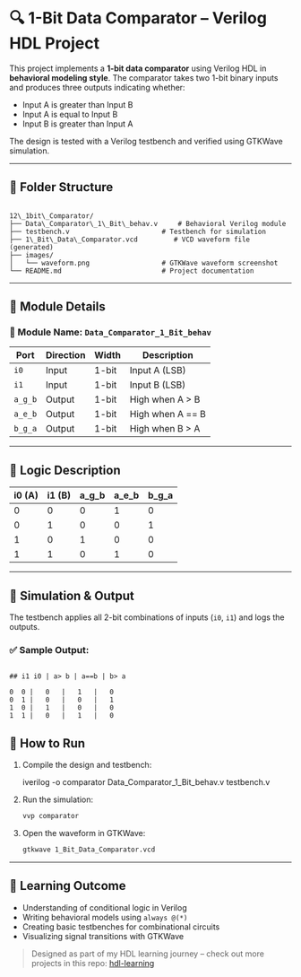 
# 🔍 1-Bit Data Comparator – Verilog HDL Project

This project implements a **1-bit data comparator** using Verilog HDL in **behavioral modeling style**. The comparator takes two 1-bit binary inputs and produces three outputs indicating whether:

- Input A is greater than Input B
- Input A is equal to Input B
- Input B is greater than Input A

The design is tested with a Verilog testbench and verified using GTKWave simulation.

---

## 📁 Folder Structure

```

12\_1bit\_Comparator/
├── Data\_Comparator\_1\_Bit\_behav.v     # Behavioral Verilog module
├── testbench.v                       # Testbench for simulation
├── 1\_Bit\_Data\_Comparator.vcd         # VCD waveform file (generated)
├── images/
│   └── waveform.png                  # GTKWave waveform screenshot
└── README.md                         # Project documentation

```

---

## 🔧 Module Details

### 📌 Module Name: `Data_Comparator_1_Bit_behav`

| Port       | Direction | Width | Description                 |
|------------|-----------|-------|-----------------------------|
| `i0`       | Input     | 1-bit | Input A (LSB)               |
| `i1`       | Input     | 1-bit | Input B (LSB)               |
| `a_g_b`    | Output    | 1-bit | High when A > B             |
| `a_e_b`    | Output    | 1-bit | High when A == B            |
| `b_g_a`    | Output    | 1-bit | High when B > A             |

---

## 📜 Logic Description

| i0 (A) | i1 (B) | a_g_b | a_e_b | b_g_a |
|--------|--------|--------|--------|--------|
|   0    |   0    |   0    |   1    |   0    |
|   0    |   1    |   0    |   0    |   1    |
|   1    |   0    |   1    |   0    |   0    |
|   1    |   1    |   0    |   1    |   0    |

---

## 🧪 Simulation & Output

The testbench applies all 2-bit combinations of inputs (`i0`, `i1`) and logs the outputs.

### ✅ Sample Output:
```

## i1 i0 | a> b | a==b | b> a

0  0 |   0   |   1   |   0
0  1 |   0   |   0   |   1
1  0 |   1   |   0   |   0
1  1 |   0   |   1   |   0

````


## 🚀 How to Run

1. Compile the design and testbench:
   
   iverilog -o comparator Data_Comparator_1_Bit_behav.v testbench.v


2. Run the simulation:

   ```bash
   vvp comparator
   ```

3. Open the waveform in GTKWave:

   ```bash
   gtkwave 1_Bit_Data_Comparator.vcd
   ```

---

## 🧠 Learning Outcome

* Understanding of conditional logic in Verilog
* Writing behavioral models using `always @(*)`
* Creating basic testbenches for combinational circuits
* Visualizing signal transitions with GTKWave

> Designed as part of my HDL learning journey – check out more projects in this repo: [hdl-learning](https://github.com/CodeCommodoreMEET/hdl-learning)


